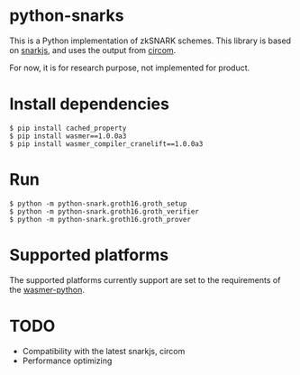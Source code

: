 # python-snarks

This is a Python implementation of zkSNARK schemes. This library is based on [snarkjs](https://github.com/iden3/snarkjs), and uses the output from [circom](https://github.com/iden3/circom).

For now, it is for research purpose, not implemented for product.

# Install dependencies
```
$ pip install cached_property
$ pip install wasmer==1.0.0a3
$ pip install wasmer_compiler_cranelift==1.0.0a3
```

# Run

```
$ python -m python-snark.groth16.groth_setup
$ python -m python-snark.groth16.groth_verifier
$ python -m python-snark.groth16.groth_prover
```

# Supported platforms

The supported platforms currently support are set to the requirements of the [wasmer-python](https://github.com/wasmerio/wasmer-python).

# TODO

* Compatibility with the latest snarkjs, circom
* Performance optimizing